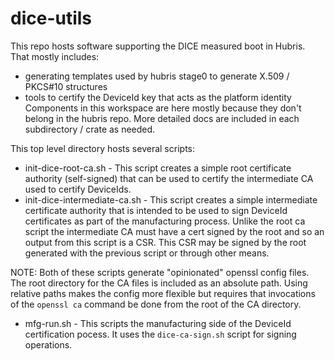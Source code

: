 # dice-utils

This repo hosts software supporting the DICE measured boot in Hubris.
That mostly includes:
- generating templates used by hubris stage0 to generate X.509 / PKCS#10 structures
- tools to certify the DeviceId key that acts as the platform identity
Components in this workspace are here mostly because they don't belong in the hubris repo.
More detailed docs are included in each subdirectory / crate as needed.

This top level directory hosts several scripts:
- init-dice-root-ca.sh - This script creates a simple root certificate
authority (self-signed) that can be used to certify the intermediate CA used
to certify DeviceIds.
- init-dice-intermediate-ca.sh - This script creates a simple intermediate
certificate authority that is intended to be used to sign DeviceId
certificates as part of the manufacturing process. Unlike the root ca script
the intermediate CA must have a cert signed by the root and so an output from
this script is a CSR. This CSR may be signed by the root generated with the
previous script or through other means.

NOTE: Both of these scripts generate "opinionated" openssl config files. The
root directory for the CA files is included as an absolute path. Using
relative paths makes the config more flexible but requires that invocations
of the `openssl ca` command be done from the root of the CA directory.

- mfg-run.sh - This scripts the manufacturing side of the DeviceId
certification pocess. It uses the `dice-ca-sign.sh` script for signing
operations.
